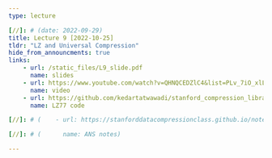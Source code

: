 ```yaml
---
type: lecture

[//]: # (date: 2022-09-29)
title: Lecture 9 [2022-10-25]
tldr: "LZ and Universal Compression"
hide_from_announcments: true
links:
    - url: /static_files/L9_slide.pdf 
      name: slides
    - url: https://www.youtube.com/watch?v=QHNQCEDZlC4&list=PLv_7iO_xlL0Jgc35Pqn7XP5VTQ5krLMOl&index=1
      name: video
    - url: https://github.com/kedartatwawadi/stanford_compression_library/blob/main/compressors/lz77.py
      name: LZ77 code

[//]: # (    - url: https://stanforddatacompressionclass.github.io/notes/lossless_iid/ans.html)

[//]: # (      name: ANS notes)

---
```





